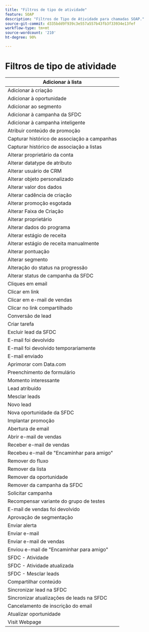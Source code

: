 ```yaml
---
title: "Filtros de tipo de atividade"
feature: SOAP
description: "Filtros de Tipo de Atividade para chamadas SOAP."
source-git-commit: d335bdd9f939c3e557a557b43fb3f33934e13fef
workflow-type: tm+mt
source-wordcount: '210'
ht-degree: 90%

---
```



# Filtros de tipo de atividade

| Adicionar à lista |
|-------------------------------------|
| Adicionar à criação |
| Adicionar à oportunidade |
| Adicionar ao segmento |
| Adicionar à campanha da SFDC |
| Adicionar à campanha inteligente |
| Atribuir conteúdo de promoção |
| Capturar histórico de associação a campanhas |
| Capturar histórico de associação a listas |
| Alterar proprietário da conta |
| Alterar datatype de atributo |
| Alterar usuário de CRM |
| Alterar objeto personalizado |
| Alterar valor dos dados |
| Alterar cadência de criação |
| Alterar promoção esgotada |
| Alterar Faixa de Criação |
| Alterar proprietário |
| Alterar dados do programa |
| Alterar estágio de receita |
| Alterar estágio de receita manualmente |
| Alterar pontuação |
| Alterar segmento |
| Alteração do status na progressão |
| Alterar status de campanha da SFDC |
| Cliques em email |
| Clicar em link |
| Clicar em e-mail de vendas |
| Clicar no link compartilhado |
| Conversão de lead |
| Criar tarefa |
| Excluir lead da SFDC |
| E-mail foi devolvido |
| E-mail foi devolvido temporariamente |
| E-mail enviado |
| Aprimorar com Data.com |
| Preenchimento de formulário |
| Momento interessante |
| Lead atribuído |
| Mesclar leads |
| Novo lead |
| Nova oportunidade da SFDC |
| Implantar promoção |
| Abertura de email |
| Abrir e-mail de vendas |
| Receber e-mail de vendas |
| Recebeu e-mail de &quot;Encaminhar para amigo&quot; |
| Remover do fluxo |
| Remover da lista |
| Remover da oportunidade |
| Remover da campanha da SFDC |
| Solicitar campanha |
| Recompensar variante do grupo de testes |
| E-mail de vendas foi devolvido |
| Aprovação de segmentação |
| Enviar alerta |
| Enviar e-mail |
| Enviar e-mail de vendas |
| Enviou e-mail de &quot;Encaminhar para amigo&quot; |
| SFDC - Atividade |
| SFDC - Atividade atualizada |
| SFDC - Mesclar leads |
| Compartilhar conteúdo |
| Sincronizar lead na SFDC |
| Sincronizar atualizações de leads na SFDC |
| Cancelamento de inscrição do email |
| Atualizar oportunidade |
| Visit Webpage |
